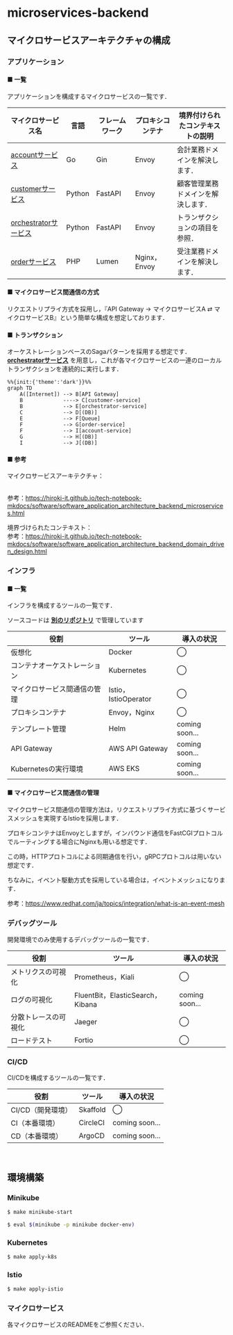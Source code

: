 # microservices-backend

## マイクロサービスアーキテクチャの構成

### アプリケーション

#### ■ 一覧

アプリケーションを構成するマイクロサービスの一覧です．

| マイクロサービス名                                                                                                 | 言語     | フレームワーク | プロキシコンテナ    | 境界付けられたコンテキストの説明  |
|-----------------------------------------------------------------------------------------------------------|--------|---------|-------------|-------------------|
| [accountサービス](https://github.com/hiroki-it/microservices-backend/tree/main/src/account)           | Go     | Gin     | Envoy       | 会計業務ドメインを解決します．   |
| [customerサービス](https://github.com/hiroki-it/microservices-backend/tree/main/src/customer)         | Python | FastAPI | Envoy       | 顧客管理業務ドメインを解決します． |
| [orchestratorサービス](https://github.com/hiroki-it/microservices-backend/tree/main/src/orchestrator) | Python | FastAPI | Envoy       | トランザクションの項目を参照．   |
| [orderサービス](https://github.com/hiroki-it/microservices-backend/tree/main/src/order)               | PHP    | Lumen   | Nginx，Envoy | 受注業務ドメインを解決します．   |


#### ■ マイクロサービス間通信の方式

リクエストリプライ方式を採用し，『API Gateway → マイクロサービスA ⇄ マイクロサービスB』という簡単な構成を想定しております．

#### ■ トランザクション

オーケストレーションベースのSagaパターンを採用する想定です．
[**orchestratorサービス**](https://github.com/hiroki-it/microservices-backend/tree/main/src/orchestrator) を用意し，これが各マイクロサービスの一連のローカルトランザクションを連続的に実行します．

```mermaid
%%{init:{'theme':'dark'}}%%
graph TD
    A([Internet]) --> B[API Gateway]
    B             ----> C[customer-service]
    B             --> E[orchestrator-service]
    C             --> D[(DB)]
    E             --> F[Queue]
    F             --> G[order-service]
    F             --> I[account-service]
    G             --> H[(DB)]
    I             --> J[(DB)]
```

#### ■ 参考

マイクロサービスアーキテクチャ：

<br>参考：https://hiroki-it.github.io/tech-notebook-mkdocs/software/software_application_architecture_backend_microservices.html

境界づけられたコンテキスト：
<br>参考：https://hiroki-it.github.io/tech-notebook-mkdocs/software/software_application_architecture_backend_domain_driven_design.html

### インフラ

#### ■ 一覧

インフラを構成するツールの一覧です．

ソースコードは **[別のリポジトリ](https://github.com/hiroki-it/microservices-infrastructure)** で管理しています

| 役割              | ツール                 | 導入の状況          |
|-----------------|---------------------|----------------|
| 仮想化             | Docker              | ◯              |
| コンテナオーケストレーション  | Kubernetes          | ◯              |
| マイクロサービス間通信の管理  | Istio，IstioOperator | ◯              |
| プロキシコンテナ        | Envoy，Nginx         | ◯              |
| テンプレート管理        | Helm                | coming soon... |
| API Gateway     | AWS API Gateway     | coming soon... |
| Kubernetesの実行環境 | AWS EKS             | coming soon... |

#### ■ マイクロサービス間通信の管理

マイクロサービス間通信の管理方法は，リクエストリプライ方式に基づくサービスメッシュを実現するIstioを採用します．

プロキシコンテナはEnvoyとしますが，インバウンド通信をFastCGIプロトコルでルーティングする場合にNginxも用いる想定です．

この時，HTTPプロトコルによる同期通信を行い，gRPCプロトコルは用いない想定です．

ちなみに，イベント駆動方式を採用している場合は，イベントメッシュになります．

参考：https://www.redhat.com/ja/topics/integration/what-is-an-event-mesh

### デバッグツール

開発環境でのみ使用するデバッグツールの一覧です．

| 役割               | ツール                             | 導入の状況      |
| ----------------- | --------------------------------- | --------------- |
| メトリクスの可視化     | Prometheus，Kiali               | ◯               |
| ログの可視化          | FluentBit，ElasticSearch，Kibana | coming soon...  |
| 分散トレースの可視化   | Jaeger                    　　　 | ◯               |
| ロードテスト         | Fortio                           | ◯               |

### CI/CD

CI/CDを構成するツールの一覧です．

| 役割                         | ツール               | 導入の状況      |
| ---------------------------- | -------------------- | --------------- |
| CI/CD（開発環境）              | Skaffold             | ◯               |
| CI（本番環境）                 | CircleCI               | coming soon... |
| CD（本番環境）                  | ArgoCD               | coming soon... |

<br>

## 環境構築

### Minikube

```bash
$ make minikube-start

$ eval $(minikube -p minikube docker-env)
```

### Kubernetes

```bash
$ make apply-k8s
```

### Istio

```bash
$ make apply-istio
```

### マイクロサービス

各マイクロサービスのREADMEをご参照ください．
